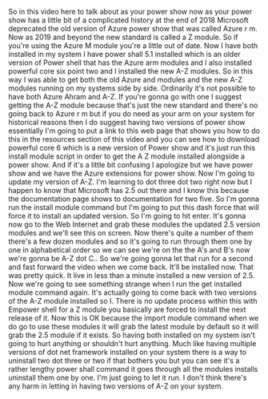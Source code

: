 So in this video here to talk about as your power show now as your power show has a little bit of a
complicated history at the end of 2018 Microsoft deprecated the old version of Azure power show that
was called Azure r m.
Now as 2019 and beyond the new standard is called a Z module.
So if you're using the Azure M module you're a little out of date.
Now I have both installed in my system I have power shall 5.1 installed which is an older version of
Power shell that has the Azure arm modules and I also installed powerful core six point two and I installed
the new A-Z modules.
So in this way I was able to get both the old Azure and modules and the new A-Z modules running on my
systems side by side.
Ordinarily it's not possible to have both Azure Ahram and A-Z.
If you're gonna go with one I suggest getting the A-Z module because that's just the new standard and
there's no going back to Azure r m but if you do need as your arm on your system for historical reasons
then I do suggest having two versions of power show essentially I'm going to put a link to this web
page that shows you how to do this in the resources section of this video and you can see how to download
powerful core 6 which is a new version of Power show and it's just run this install module script in
order to get the A Z module installed alongside a power show.
And if it's a little bit confusing I apologize but we have power show and we have the Azure extensions
for power show.
Now I'm going to update my version of A-Z.
I'm learning to dot three dot two right now but I happen to know that Microsoft has 2.5 out there and
I know this because the documentation page shows to documentation for two five.
So I'm gonna run the install module command but I'm going to put this dash force that will force it
to install an updated version.
So I'm going to hit enter.
It's gonna now go to the Web Internet and grab these modules the updated 2.5 version modules and we'll
see this on screen.
Now there's quite a number of them there's a few dozen modules and so it's going to run through them
one by one in alphabetical order so we can see we're on the the A's and B's now we're gonna be A-Z dot
C..
So we're going gonna let that run for a second and fast forward the video when we come back.
It'll be installed
now.
That was pretty quick.
It live in less than a minute installed a new version of 2.5.
Now we're going to see something strange when I run the get installed module command again.
It's actually going to come back with two versions of the A-Z module installed so I.
There is no update process within this with Empower shell for a Z module you basically are forced to
install the next release of it.
Now this is OK because the import module command when we do go to use these modules it will grab the
latest module by default so it will grab the 2.5 module if it exists.
So having both installed on my system isn't going to hurt anything or shouldn't hurt anything.
Much like having multiple versions of dot net framework installed on your system there is a way to uninstall
two dot three or two if that bothers you but you can see it's a rather lengthy power shall command it
goes through all the modules installs uninstall them one by one.
I'm just going to let it run.
I don't think there's any harm in letting in having two versions of A-Z on your system.
